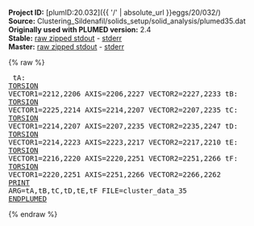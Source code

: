 **Project ID:** [plumID:20.032]({{ '/' | absolute_url }}eggs/20/032/)  
**Source:** Clustering_Sildenafil/solids_setup/solid_analysis/plumed35.dat  
**Originally used with PLUMED version:** 2.4  
**Stable:** [raw zipped stdout](plumed35.dat.plumed.stdout.txt.zip) - [stderr](plumed35.dat.plumed.stderr)  
**Master:** [raw zipped stdout](plumed35.dat.plumed_master.stdout.txt.zip) - [stderr](plumed35.dat.plumed_master.stderr)  

{% raw %}<pre>
tA: <a href="https://plumed.github.io/doc-master/user-doc/html/_t_o_r_s_i_o_n.html">TORSION</a> VECTOR1=2212,2206 AXIS=2206,2227 VECTOR2=2227,2233
tB: <a href="https://plumed.github.io/doc-master/user-doc/html/_t_o_r_s_i_o_n.html">TORSION</a> VECTOR1=2225,2214 AXIS=2214,2207 VECTOR2=2207,2235
tC: <a href="https://plumed.github.io/doc-master/user-doc/html/_t_o_r_s_i_o_n.html">TORSION</a> VECTOR1=2214,2207 AXIS=2207,2235 VECTOR2=2235,2247
tD: <a href="https://plumed.github.io/doc-master/user-doc/html/_t_o_r_s_i_o_n.html">TORSION</a> VECTOR1=2214,2223 AXIS=2223,2217 VECTOR2=2217,2210
tE: <a href="https://plumed.github.io/doc-master/user-doc/html/_t_o_r_s_i_o_n.html">TORSION</a> VECTOR1=2216,2220 AXIS=2220,2251 VECTOR2=2251,2266
tF: <a href="https://plumed.github.io/doc-master/user-doc/html/_t_o_r_s_i_o_n.html">TORSION</a> VECTOR1=2220,2251 AXIS=2251,2266 VECTOR2=2266,2262
<a href="https://plumed.github.io/doc-master/user-doc/html/_p_r_i_n_t.html">PRINT</a> ARG=tA,tB,tC,tD,tE,tF FILE=cluster_data_35
<a href="https://plumed.github.io/doc-master/user-doc/html/_e_n_d_p_l_u_m_e_d.html">ENDPLUMED</a>
</pre>{% endraw %}
